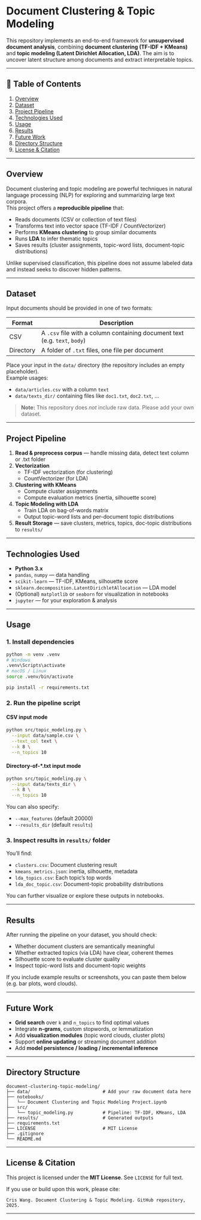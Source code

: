 # Document Clustering & Topic Modeling

This repository implements an end-to-end framework for **unsupervised document analysis**, combining **document clustering (TF-IDF + KMeans)** and **topic modeling (Latent Dirichlet Allocation, LDA)**. The aim is to uncover latent structure among documents and extract interpretable topics.

---

## 📌 Table of Contents

1. [Overview](#overview)  
2. [Dataset](#dataset)  
3. [Project Pipeline](#project-pipeline)  
4. [Technologies Used](#technologies-used)  
5. [Usage](#usage)  
6. [Results](#results)  
7. [Future Work](#future-work)  
8. [Directory Structure](#directory-structure)  
9. [License & Citation](#license--citation)

---

## Overview

Document clustering and topic modeling are powerful techniques in natural language processing (NLP) for exploring and summarizing large text corpora.  
This project offers a **reproducible pipeline** that:

- Reads documents (CSV or collection of text files)  
- Transforms text into vector space (TF-IDF / CountVectorizer)  
- Performs **KMeans clustering** to group similar documents  
- Runs **LDA** to infer thematic topics  
- Saves results (cluster assignments, topic-word lists, document-topic distributions)  

Unlike supervised classification, this pipeline does not assume labeled data and instead seeks to discover hidden patterns.

---

## Dataset

Input documents should be provided in one of two formats:

| Format       | Description                                                                 |
|--------------|-----------------------------------------------------------------------------|
| CSV          | A `.csv` file with a column containing document text (e.g. `text`, `body`) |
| Directory    | A folder of `.txt` files, one file per document                             |

Place your input in the `data/` directory (the repository includes an empty placeholder).  
Example usages:

- `data/articles.csv` with a column `text`  
- `data/texts_dir/` containing files like `doc1.txt`, `doc2.txt`, …  

> **Note:** This repository does *not* include raw data. Please add your own dataset.

---

## Project Pipeline

1. **Read & preprocess corpus** — handle missing data, detect text column or .txt folder  
2. **Vectorization**  
   - TF-IDF vectorization (for clustering)  
   - CountVectorizer (for LDA)  
3. **Clustering with KMeans**  
   - Compute cluster assignments  
   - Compute evaluation metrics (inertia, silhouette score)  
4. **Topic Modeling with LDA**  
   - Train LDA on bag-of-words matrix  
   - Output topic-word lists and per-document topic distributions  
5. **Result Storage** — save clusters, metrics, topics, doc-topic distributions to `results/`

---

## Technologies Used

- **Python 3.x**  
- `pandas`, `numpy` — data handling  
- `scikit-learn` — TF-IDF, KMeans, silhouette score  
- `sklearn.decomposition.LatentDirichletAllocation` — LDA model  
- (Optional) `matplotlib` or `seaborn` for visualization in notebooks  
- `jupyter` — for your exploration & analysis  

---

## Usage

### 1. Install dependencies

```bash
python -m venv .venv
# Windows
.venv\Scripts\activate
# macOS / Linux
source .venv/bin/activate

pip install -r requirements.txt
````

### 2. Run the pipeline script

#### CSV input mode

```bash
python src/topic_modeling.py \
  --input data/sample.csv \
  --text_col text \
  --k 8 \
  --n_topics 10
```

#### Directory-of-*.txt input mode

```bash
python src/topic_modeling.py \
  --input data/texts_dir \
  --k 8 \
  --n_topics 10
```

You can also specify:

* `--max_features` (default 20000)
* `--results_dir` (default `results`)

### 3. Inspect results in `results/` folder

You’ll find:

* `clusters.csv`: Document clustering result
* `kmeans_metrics.json`: inertia, silhouette, metadata
* `lda_topics.csv`: Each topic’s top words
* `lda_doc_topic.csv`: Document-topic probability distributions

You can further visualize or explore these outputs in notebooks.

---

## Results

After running the pipeline on your dataset, you should check:

* Whether document clusters are semantically meaningful
* Whether extracted topics (via LDA) have clear, coherent themes
* Silhouette score to evaluate cluster quality
* Inspect topic-word lists and document-topic weights

If you include example results or screenshots, you can paste them below (e.g. bar plots, word clouds).

---

## Future Work

* **Grid search** over `k` and `n_topics` to find optimal values
* Integrate **n-grams**, custom stopwords, or lemmatization
* Add **visualization modules** (topic word clouds, cluster plots)
* Support **online updating** or streaming document addition
* Add **model persistence / loading / incremental inference**

---

## Directory Structure

```
document-clustering-topic-modeling/
├── data/                           # Add your raw document data here
├── notebooks/
│   └── Document Clustering and Topic Modeling Project.ipynb
├── src/
│   └── topic_modeling.py           # Pipeline: TF-IDF, KMeans, LDA
├── results/                        # Generated outputs
├── requirements.txt
├── LICENSE                         # MIT License
├── .gitignore
└── README.md
```

---

## License & Citation

This project is licensed under the **MIT License**. See `LICENSE` for full text.

If you use or build upon this work, please cite:

```
Cris Wang. Document Clustering & Topic Modeling. GitHub repository, 2025.
```

---

```
